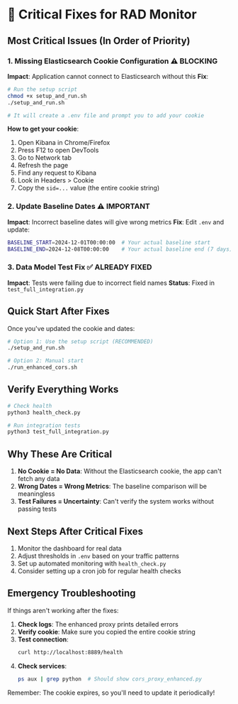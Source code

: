 # 🚨 Critical Fixes for RAD Monitor

## Most Critical Issues (In Order of Priority)

### 1. **Missing Elasticsearch Cookie Configuration** ⚠️ BLOCKING
**Impact**: Application cannot connect to Elasticsearch without this
**Fix**:
```bash
# Run the setup script
chmod +x setup_and_run.sh
./setup_and_run.sh

# It will create a .env file and prompt you to add your cookie
```

**How to get your cookie**:
1. Open Kibana in Chrome/Firefox
2. Press F12 to open DevTools
3. Go to Network tab
4. Refresh the page
5. Find any request to Kibana
6. Look in Headers > Cookie
7. Copy the `sid=...` value (the entire cookie string)

### 2. **Update Baseline Dates** ⚠️ IMPORTANT
**Impact**: Incorrect baseline dates will give wrong metrics
**Fix**: Edit `.env` and update:
```bash
BASELINE_START=2024-12-01T00:00:00  # Your actual baseline start
BASELINE_END=2024-12-08T00:00:00    # Your actual baseline end (7 days)
```

### 3. **Data Model Test Fix** ✅ ALREADY FIXED
**Impact**: Tests were failing due to incorrect field names
**Status**: Fixed in `test_full_integration.py`

## Quick Start After Fixes

Once you've updated the cookie and dates:

```bash
# Option 1: Use the setup script (RECOMMENDED)
./setup_and_run.sh

# Option 2: Manual start
./run_enhanced_cors.sh
```

## Verify Everything Works

```bash
# Check health
python3 health_check.py

# Run integration tests
python3 test_full_integration.py
```

## Why These Are Critical

1. **No Cookie = No Data**: Without the Elasticsearch cookie, the app can't fetch any data
2. **Wrong Dates = Wrong Metrics**: The baseline comparison will be meaningless
3. **Test Failures = Uncertainty**: Can't verify the system works without passing tests

## Next Steps After Critical Fixes

1. Monitor the dashboard for real data
2. Adjust thresholds in `.env` based on your traffic patterns
3. Set up automated monitoring with `health_check.py`
4. Consider setting up a cron job for regular health checks

## Emergency Troubleshooting

If things aren't working after the fixes:

1. **Check logs**: The enhanced proxy prints detailed errors
2. **Verify cookie**: Make sure you copied the entire cookie string
3. **Test connection**:
   ```bash
   curl http://localhost:8889/health
   ```
4. **Check services**:
   ```bash
   ps aux | grep python  # Should show cors_proxy_enhanced.py
   ```

Remember: The cookie expires, so you'll need to update it periodically!
